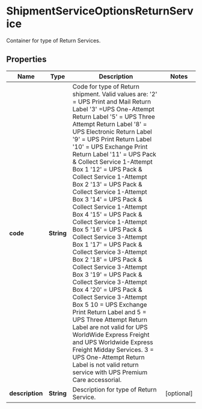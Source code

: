 

# ShipmentServiceOptionsReturnService

Container for type of Return Services.

## Properties

| Name | Type | Description | Notes |
|------------ | ------------- | ------------- | -------------|
|**code** | **String** | Code for type of Return shipment.  Valid values are: &#39;2&#39; &#x3D; UPS Print and Mail Return Label  &#39;3&#39; &#x3D;UPS One-Attempt Return Label &#39;5&#39; &#x3D; UPS Three Attempt Return Label &#39;8&#39; &#x3D; UPS Electronic Return Label &#39;9&#39; &#x3D; UPS Print Return Label &#39;10&#39; &#x3D; UPS Exchange Print Return Label                            &#39;11&#39; &#x3D; UPS Pack &amp; Collect Service 1-Attempt Box 1  &#39;12&#39; &#x3D; UPS Pack &amp; Collect Service 1-Attempt Box 2  &#39;13&#39; &#x3D; UPS Pack &amp; Collect Service 1-Attempt Box 3  &#39;14&#39; &#x3D; UPS Pack &amp; Collect Service 1-Attempt Box 4  &#39;15&#39; &#x3D; UPS Pack &amp; Collect Service 1-Attempt Box 5  &#39;16&#39; &#x3D; UPS Pack &amp; Collect Service 3-Attempt Box 1  &#39;17&#39; &#x3D; UPS Pack &amp; Collect Service 3-Attempt Box 2  &#39;18&#39; &#x3D; UPS Pack &amp; Collect Service 3-Attempt Box 3  &#39;19&#39; &#x3D; UPS Pack &amp; Collect Service 3-Attempt Box 4  &#39;20&#39; &#x3D; UPS Pack &amp; Collect Service 3-Attempt Box 5   10 &#x3D; UPS Exchange Print Return Label and 5 &#x3D; UPS Three Attempt Return Label are not valid for UPS WorldWide Express Freight and UPS Worldwide Express Freight Midday Services.   3 &#x3D; UPS One-Attempt Return Label is not valid return service with UPS Premium Care accessorial. |  |
|**description** | **String** | Description for type of Return Service. |  [optional] |



